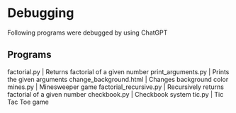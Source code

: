 # Debugging
Following programs were debugged by using ChatGPT
## Programs
factorial.py | Returns factorial of a given number
print_arguments.py | Prints the given arguments
change_background.html | Changes background color
mines.py | Minesweeper game
factorial_recursive.py | Recursively returns factorial of a given number
checkbook.py | Checkbook system
tic.py | Tic Tac Toe game
